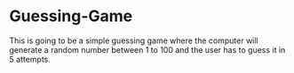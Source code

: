 # Guessing-Game
This is going to be a simple guessing game where the computer will generate a random number between 1 to 100 and the user has to guess it in 5 attempts.
